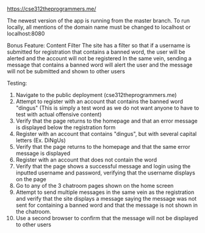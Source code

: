 https://cse312theprogrammers.me/

The newest version of the app is running from the master branch. To run locally, all mentions of the domain name must be changed to localhost or localhost:8080

Bonus Feature: Content Filter
The site has a filter so that if a username is submitted for registration that contains a banned word, the user will be alerted and the account will not be registered
In the same vein, sending a message that contains a banned word will alert the user and the message will not be submitted and shown to other users

Testing:
1. Navigate to the public deployment (cse312theprogrammers.me)
2. Attempt to register with an account that contains the banned word "dingus" (This is simply a test word as we do not want anyone to have to test with actual offensive content)
3. Verify that the page returns to the homepage and that an error message is displayed below the registration form
4. Register with an account that contains "dingus", but with several capital letters (Ex. DiNgUs)
5. Verify that the page returns to the homepage and that the same error message is displayed
6. Register with an account that does not contain the word
7. Verify that the page shows a successful message and login using the inputted username and password, verifying that the username displays on the page
8. Go to any of the 3 chatroom pages shown on the home screen
9. Attempt to send multiple messages in the same vein as the registration and verify that the site displays a message saying the message was not sent for containing a banned word and that the message is not shown in the chatroom.
10. Use a second browser to confirm that the message will not be displayed to other users
